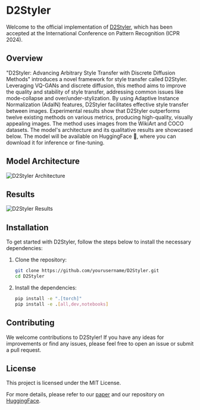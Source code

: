 # D2Styler

Welcome to the official implementation of [D2Styler](https://arxiv.org/pdf/2408.03558v1), which has been accepted at the International Conference on Pattern Recognition (ICPR 2024).

## Overview

"D2Styler: Advancing Arbitrary Style Transfer with Discrete Diffusion Methods" introduces a novel framework for style transfer called D2Styler. Leveraging VQ-GANs and discrete diffusion, this method aims to improve the quality and stability of style transfer, addressing common issues like mode-collapse and over/under-stylization. By using Adaptive Instance Normalization (AdaIN) features, D2Styler facilitates effective style transfer between images. Experimental results show that D2Styler outperforms twelve existing methods on various metrics, producing high-quality, visually appealing images. The method uses images from the WikiArt and COCO datasets.
The model's architecture and its qualitative results are showcased below. The model will be available on HuggingFace 🤗, where you can download it for inference or fine-tuning.

## Model Architecture

![D2Styler Architecture](https://github.com/user-attachments/assets/673efff9-dad5-4872-97af-eab1e72ece7a)

## Results

![D2Styler Results](https://github.com/user-attachments/assets/37add96c-1b76-4e83-bd90-5b52228f5fa8)

## Installation

To get started with D2Styler, follow the steps below to install the necessary dependencies:

1. Clone the repository:

    ```bash
    git clone https://github.com/yourusername/D2Styler.git
    cd D2Styler
    ```

2. Install the dependencies:

    ```bash
    pip install -e ".[torch]"
    pip install -e .[all,dev,notebooks]
    ```


## Contributing

We welcome contributions to D2Styler! If you have any ideas for improvements or find any issues, please feel free to open an issue or submit a pull request.

## License

This project is licensed under the MIT License.

For more details, please refer to our [paper](https://arxiv.org/pdf/2408.03558v1) and our repository on [HuggingFace](https://huggingface.co/).
